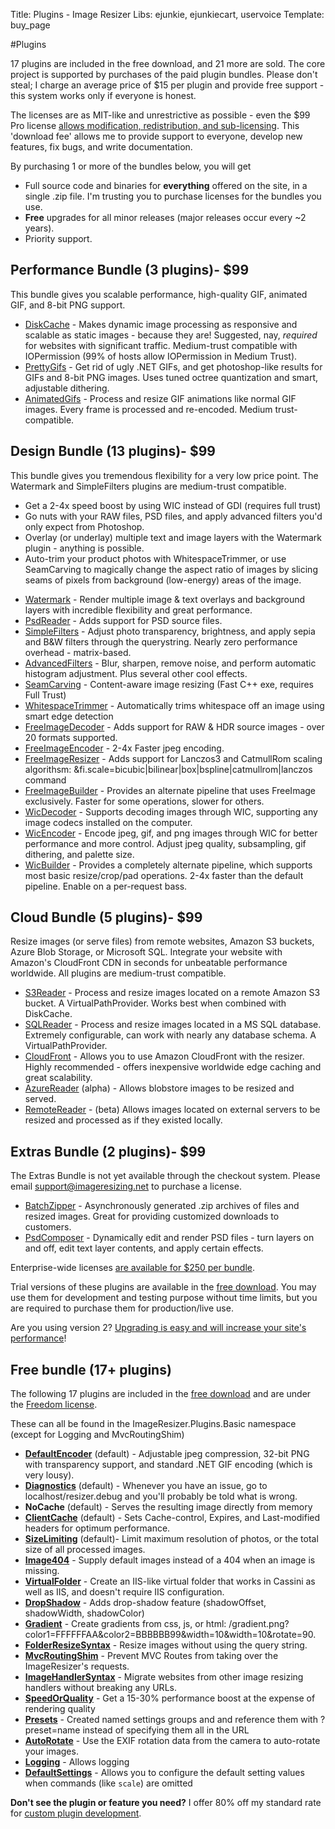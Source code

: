 Title: Plugins - Image Resizer
Libs: ejunkie, ejunkiecart, uservoice
Template: buy_page

#Plugins

17 plugins are included in the free download, and 21 more are sold. The core project is supported by purchases of the paid plugin bundles. Please don't steal; I charge an average price of $15 per plugin and provide free support - this system works only if everyone is honest.

The licenses are as MIT-like and unrestrictive as possible - even the <span class="price">$99</span> Pro license [allows modification, redistribution, and sub-licensing](/licenses/pro). This 'download fee' allows me to provide support to everyone, develop new features, fix bugs, and write documentation.

By purchasing 1 or more of the bundles below, you will get 

 * Full source code and binaries for **everything** offered on the site, in a single .zip file. I'm trusting you to purchase licenses for the bundles you use.
 * **Free** upgrades for all minor releases (major releases occur every ~2 years). 
 * Priority support. 


## Performance Bundle (3 plugins)- <span class="price">$99</span>

This bundle gives you scalable performance, high-quality GIF, animated GIF, and 8-bit PNG support. 

* [DiskCache](/plugins/diskcache) - Makes dynamic image processing as responsive and scalable as static images - because they are! Suggested, nay, *required* for websites with significant traffic. Medium-trust compatible with IOPermission (99% of hosts allow IOPermission in Medium Trust).
* [PrettyGifs](/plugins/prettygifs) - Get rid of ugly .NET GIFs, and get photoshop-like results for GIFs and 8-bit PNG images. Uses tuned octree quantization and smart, adjustable dithering.
* [AnimatedGifs](/plugins/animatedgifs) - Process and resize GIF animations like normal GIF images. Every frame is processed and re-encoded. Medium trust-compatible.

## Design Bundle (13 plugins)- <span class="price">$99</span>

This bundle gives you tremendous flexibility for a very low price point. The Watermark and SimpleFilters plugins are medium-trust compatible.

- Get a 2-4x speed boost by using WIC instead of GDI (requires full trust)
- Go nuts with your RAW files, PSD files, and apply advanced filters you'd only expect from Photoshop.
- Overlay (or underlay) multiple text and image layers with the Watermark plugin - anything is possible.
- Auto-trim your product photos with WhitespaceTrimmer, or use SeamCarving to magically change the aspect ratio of images by slicing seams of pixels from background (low-energy) areas of the image.

* [Watermark](/plugins/watermark) - Render multiple image & text overlays and background layers with incredible flexibility and great performance. 
* [PsdReader](/plugins/psdreader) - Adds support for PSD source files.
* [SimpleFilters](/plugins/simplefilters) - Adjust photo transparency, brightness, and apply sepia and B&W filters through the querystring. Nearly zero performance overhead - matrix-based.
* [AdvancedFilters](/plugins/advancedfilters) - Blur, sharpen, remove noise, and perform automatic histogram adjustment. Plus several other cool effects. 
* [SeamCarving](/plugins/seamcarving) - Content-aware image resizing (Fast C++ exe, requires Full Trust)
* [WhitespaceTrimmer](/plugins/whitespacetrimmer) - Automatically trims whitespace off an image using smart edge detection
* [FreeImageDecoder](/plugins/freeimage) - Adds support for RAW & HDR source images - over 20 formats supported.
* [FreeImageEncoder](/plugins/freeimage) - 2-4x Faster jpeg encoding.
* [FreeImageResizer](/plugins/freeimage) - Adds support for Lanczos3 and CatmullRom scaling algorithsm: &fi.scale=bicubic|bilinear|box|bspline|catmullrom|lanczos command
* [FreeImageBuilder](/plugins/freeimage) - Provides an alternate pipeline that uses FreeImage exclusively. Faster for some operations, slower for others.
* [WicDecoder](/plugins/wic) - Supports decoding images through WIC, supporting any image codecs installed on the computer.
* [WicEncoder](/plugins/wic) - Encode jpeg, gif, and png images through WIC for better performance and more control. Adjust jpeg quality, subsampling, gif dithering, and palette size.
* [WicBuilder](/plugins/wic) - Provides a completely alternate pipeline, which supports most basic resize/crop/pad operations. 2-4x faster than the default pipeline. Enable on a per-request bass.


## Cloud Bundle (5 plugins)- <span class="price">$99</span>

Resize images (or serve files) from remote websites, Amazon S3 buckets, Azure Blob Storage, or Microsoft SQL. Integrate your website with Amazon's CloudFront CDN in seconds for unbeatable performance worldwide. All plugins are medium-trust compatible.

* [S3Reader](/plugins/s3reader) - Process and resize images located on a remote Amazon S3 bucket. A VirtualPathProvider. Works best when combined with DiskCache.
* [SQLReader](/plugins/sqlreader) - Process and resize images located in a MS SQL database. Extremely configurable, can work with nearly any database schema. A VirtualPathProvider.
* [CloudFront](/plugins/cloudfront) - Allows you to use Amazon CloudFront with the resizer. Highly recommended - offers inexpensive worldwide edge caching and great scalability.
* [AzureReader](/plugins/azurereader) (alpha) - Allows blobstore images to be resized and served. 
* [RemoteReader](/plugins/remotereader) - (beta) Allows images located on external servers to be resized and processed as if they existed locally.

## Extras Bundle (2 plugins)- <span class="price">$99</span>

The Extras Bundle is not yet available through the checkout system. Please email support@imageresizing.net to purchase a license.

* [BatchZipper](/plugins/batchzipper) - Asynchronously generated .zip archives of files and resized images. Great for providing customized downloads to customers.
* [PsdComposer](/plugins/psdcomposer) - Dynamically edit and render PSD files - turn layers on and off, edit text layer contents, and apply certain effects.

Enterprise-wide licenses [are available for $250 per bundle](/plugins/enterprise).

Trial versions of these plugins are available in the [free download](/download). You may use them for development and testing purpose without time limits, but you 
are required to purchase them for production/live use.

Are you using version 2? [Upgrading is easy and will increase your site's performance](/docs/2to3/)!

## Free bundle (17+ plugins)

The following 17 plugins are included in the [free download](/download) and are under the [Freedom license](/licenses/freedom).

These can all be found in the ImageResizer.Plugins.Basic namespace (except for Logging and MvcRoutingShim)

* **[DefaultEncoder](/plugins/defaultencoder)** (default) - Adjustable jpeg compression, 32-bit PNG with transparency support, and standard .NET GIF encoding (which is very lousy).
* **[Diagnostics](/plugins/diagnostics)** (default) - Whenever you have an issue, go to localhost/resizer.debug and you'll probably be told what is wrong.
* **NoCache** (default) - Serves the resulting image directly from memory
* **[ClientCache](/plugins/clientcache)** (default) - Sets Cache-control, Expires, and Last-modified headers for optimum performance.
* **[SizeLimiting](/plugins/sizelimiting)** (default)- Limit maximum resolution of photos, or the total size of all processed images.
* **[Image404](/plugins/image404)** - Supply default images instead of a 404 when an image is missing. 
* **[VirtualFolder](/plugins/virtualfolder)** - Create an IIS-like virtual folder that works in Cassini as well as IIS, and doesn't require IIS configuration.
* **[DropShadow](/plugins/dropshadow)** - Adds drop-shadow feature (shadowOffset, shadowWidth, shadowColor)
* **[Gradient](/plugins/gradient)** - Create gradients from css, js, or html: /gradient.png?color1=FFFFFFAA&color2=BBBBBB99&width=10&width=10&rotate=90.
* **[FolderResizeSyntax](/plugins/folderresizesyntax)** - Resize images without using the query string.
* **[MvcRoutingShim](/plugins/mvcroutingshim)** - Prevent MVC Routes from taking over the ImageResizer's requests.
* **[ImageHandlerSyntax](/plugins/imagehandlersyntax)** - Migrate websites from other image resizing handlers without breaking any URLs.
* **[SpeedOrQuality](/plugins/speedorquality)** - Get a 15-30% performance boost at the expense of rendering quality
* **[Presets](/plugins/presets)** - Created named settings groups and and reference them with ?preset=name instead of specifying them all in the URL
* **[AutoRotate](/plugins/autorotate)** - Use the EXIF rotation data from the camera to auto-rotate your images.
* **[Logging](/plugins/logging)** - Allows logging
* **[DefaultSettings](/plugins/defaultsettings)** - Allows you to configure the default setting values when commands (like `scale`) are omitted

**Don't see the plugin or feature you need?** I offer 80% off my standard rate for [custom plugin development](/plugins/custom).
